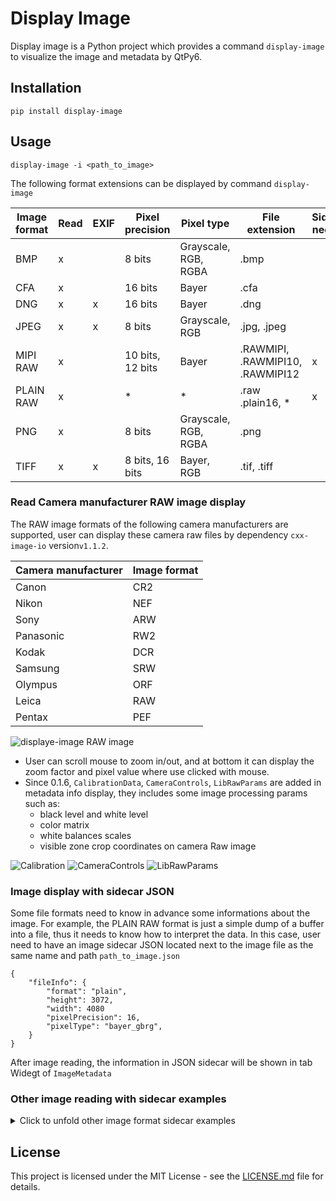 # Display Image

Display image is a Python project which provides a command `display-image` to visualize the image and metadata by QtPy6.

## Installation

~~~~~~~~~~~~~~~{.shell}
pip install display-image
~~~~~~~~~~~~~~~

## Usage

~~~~~~~~~~~~~~~{.shell}
display-image -i <path_to_image>
~~~~~~~~~~~~~~~


The following format extensions can be displayed by command `display-image`

| Image format  | Read | EXIF | Pixel precision        | Pixel type           | File extension                   |  Sidecar needed  |
|---------------|------|------|------------------------|----------------------|----------------------------------|------------------|
| BMP           | x    |      | 8 bits                 | Grayscale, RGB, RGBA | .bmp                             |                  |
| CFA           | x    |      | 16 bits                | Bayer                | .cfa                             |                  |
| DNG           | x    | x    | 16 bits                | Bayer                | .dng                             |                  |
| JPEG          | x    | x    | 8 bits                 | Grayscale, RGB       | .jpg, .jpeg                      |                  |
| MIPI RAW      | x    |      | 10 bits, 12 bits       | Bayer                | .RAWMIPI, .RAWMIPI10, .RAWMIPI12 | x                |
| PLAIN RAW     | x    |      | *                      | *                    | .raw .plain16, *                 | x                |
| PNG           | x    |      | 8 bits                 | Grayscale, RGB, RGBA | .png                             |                  |
| TIFF          | x    | x    | 8 bits, 16 bits        | Bayer, RGB           | .tif, .tiff                      |                  |


### Read Camera manufacturer RAW image display

The RAW image formats of the following camera manufacturers are supported, user can display these camera raw files by dependency `cxx-image-io` version`v1.1.2`.

| Camera manufacturer | Image format |
|---------------------|--------------|
| Canon               | CR2          |
| Nikon               | NEF          |
| Sony                | ARW          |
| Panasonic           | RW2          |
| Kodak               | DCR          |
| Samsung             | SRW          |
| Olympus             | ORF          |
| Leica               | RAW          |
| Pentax              | PEF          |

![displaye-image RAW image](https://github.com/user-attachments/assets/2b173944-03e7-4358-b5ca-698a28f54731)

- User can scroll mouse to zoom in/out, and at bottom it can display the zoom factor and pixel value where use clicked with mouse. 
- Since 0.1.6, `CalibrationData`, `CameraControls`, `LibRawParams` are added in metadata info display, they includes some image processing params such as:
    - black level and white level
    - color matrix
    - white balances scales
    - visible zone crop coordinates on camera Raw image


![Calibration](https://github.com/user-attachments/assets/68ba87e9-9cf1-4fe1-86d2-b31d03857e61)
![CameraControls](https://github.com/user-attachments/assets/978e0f7a-96c4-40de-9c5c-8f6a4730aa3c)
![LibRawParams](https://github.com/user-attachments/assets/cdea0b84-6bed-41d6-ad0b-9b79f43e3421)

### Image display with sidecar JSON

Some file formats need to know in advance some informations about the image. For example, the PLAIN RAW format is just a simple dump of a buffer into a file, thus it needs to know how to interpret the data.
In this case, user need to have an image sidecar JSON located next to the image file as the same name and path `path_to_image.json`

~~~~~~~~~~~~~~~{.json}
{
    "fileInfo": {
        "format": "plain",
        "height": 3072,
        "width": 4080
        "pixelPrecision": 16,
        "pixelType": "bayer_gbrg",
    }
}
~~~~~~~~~~~~~~~

After image reading, the information in JSON sidecar will be shown in tab Widegt of `ImageMetadata`

### Other image reading with sidecar examples

<details>
  <summary>
  Click to unfold other image format sidecar examples
  </summary>

#### Packed RAW MIPI 12 bits:

sidecar json
~~~~~~~~~~~~~~~{.json}
{
    "fileInfo": {
        "fileFormat": "raw12",
        "height": 3000,
        "width": 4000,
        "pixelPrecision": 12,
        "pixelType": "bayer_gbrg"
    }
}
~~~~~~~~~~~~~~~

#### Packed RAW MIPI 10 bits:

sidecar json
~~~~~~~~~~~~~~~{.json}
{
    "fileInfo": {
        "height": 3000,
        "width": 4000,
        "format": "raw10",
        "pixelPrecision": 10,
        "pixelType": "bayer_grbg"
    }
}
~~~~~~~~~~~~~~~

</details>

## License

This project is licensed under the MIT License - see the [LICENSE.md](https://github.com/sygslhy/display-image/blob/master/LICENSE.md) file for details.
